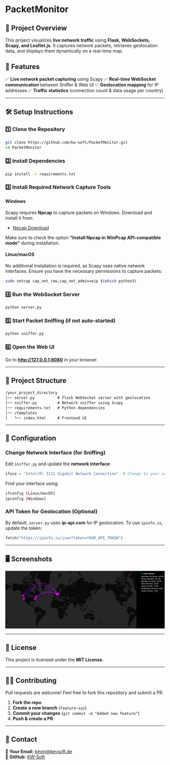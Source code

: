 # PacketMonitor

## 📌 Project Overview
This project visualizes **live network traffic** using **Flask, WebSockets, Scapy, and Leaflet.js**. It captures network packets, retrieves geolocation data, and displays them dynamically on a real-time map.

## 🚀 Features
✅ **Live network packet capturing** using Scapy
✅ **Real-time WebSocket communication** between Sniffer & Web UI
✅ **Geolocation mapping** for IP addresses
✅ **Traffic statistics** (connection count & data usage per country)

---

## 🛠 Setup Instructions
### **1️⃣ Clone the Repository**
```sh
git clone https://github.com/kw-soft/PacketMonitor.git
cd PacketMonitor
```

### **2️⃣ Install Dependencies**
```sh
pip install -r requirements.txt
```

### **3️⃣ Install Required Network Capture Tools**
#### **Windows**
Scapy requires **Npcap** to capture packets on Windows. Download and install it from:
- [Npcap Download](https://nmap.org/npcap/)

Make sure to check the option **"Install Npcap in WinPcap API-compatible mode"** during installation.

#### **Linux/macOS**
No additional installation is required, as Scapy uses native network interfaces.
Ensure you have the necessary permissions to capture packets:
```sh
sudo setcap cap_net_raw,cap_net_admin=eip $(which python3)
```

### **4️⃣ Run the WebSocket Server**
```sh
python server.py
```

### **5️⃣ Start Packet Sniffing (if not auto-started)**
```sh
python sniffer.py
```

### **6️⃣ Open the Web UI**
Go to **http://127.0.0.1:8080** in your browser.

---

## 📁 Project Structure
```
/your_project_directory
│── server.py          # Flask WebSocket server with geolocation
│── sniffer.py         # Network sniffer using Scapy
│── requirements.txt   # Python dependencies
│── /templates
│   └── index.html     # Frontend UI
```

---

## 🔧 Configuration
### **Change Network Interface (for Sniffing)**
Edit `sniffer.py` and update the **network interface**:
```python
iface = "Intel(R) I211 Gigabit Network Connection"  # Change to your actual interface
```
Find your interface using:
```sh
ifconfig (Linux/macOS)
ipconfig (Windows)
```

### **API Token for Geolocation (Optional)**
By default, `server.py` uses **ip-api.com** for IP geolocation. To use `ipinfo.io`, update the token:
```python
fetch("https://ipinfo.io/json?token=YOUR_API_TOKEN")
```

---

## 🖥️ Screenshots
![Live Network Map](screenshots/screenshot.PNG)

---

## 🐜 License
This project is licensed under the **MIT License**.

---

## 👨‍💻 Contributing
Pull requests are welcome! Feel free to fork this repository and submit a PR.

1. **Fork the repo**
2. **Create a new branch** (`feature-xyz`)
3. **Commit your changes** (`git commit -m "Added new feature"`)
4. **Push & create a PR**

---

## 💌 Contact
📧 **Your Email:** kevin@kevsoft.de  
🐙 **GitHub:** [KW-Soft](https://github.com/kw-soft)